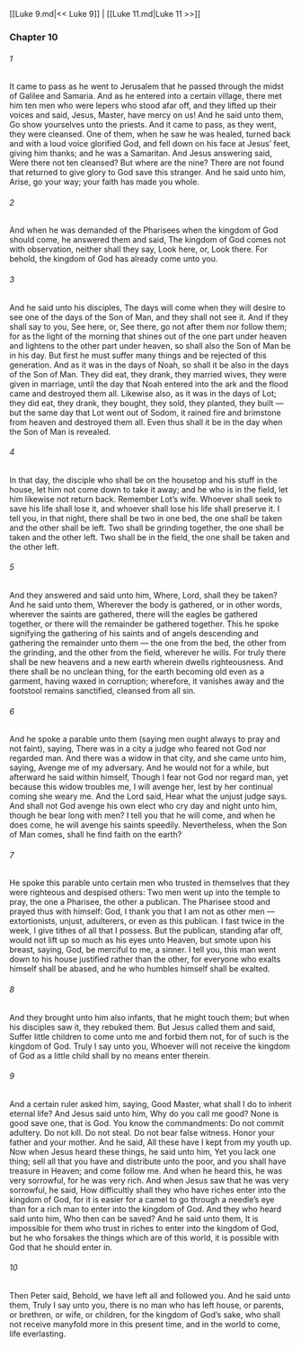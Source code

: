 [[Luke 9.md|<< Luke 9]]  |  [[Luke 11.md|Luke 11 >>]]

### Chapter 10
###### 1
It came to pass as he went to Jerusalem that he passed through the midst of Galilee and Samaria. And as he entered into a certain village, there met him ten men who were lepers who stood afar off, and they lifted up their voices and said, Jesus, Master, have mercy on us! And he said unto them, Go show yourselves unto the priests. And it came to pass, as they went, they were cleansed. One of them, when he saw he was healed, turned back and with a loud voice glorified God, and fell down on his face at Jesus’ feet, giving him thanks; and he was a Samaritan. And Jesus answering said, Were there not ten cleansed? But where are the nine? There are not found that returned to give glory to God save this stranger. And he said unto him, Arise, go your way; your faith has made you whole.

###### 2
And when he was demanded of the Pharisees when the kingdom of God should come, he answered them and said, The kingdom of God comes not with observation, neither shall they say, Look here, or, Look there. For behold, the kingdom of God has already come unto you.

###### 3
And he said unto his disciples, The days will come when they will desire to see one of the days of the Son of Man, and they shall not see it. And if they shall say to you, See here, or, See there, go not after them nor follow them; for as the light of the morning that shines out of the one part under heaven and lightens to the other part under heaven, so shall also the Son of Man be in his day. But first he must suffer many things and be rejected of this generation. And as it was in the days of Noah, so shall it be also in the days of the Son of Man. They did eat, they drank, they married wives, they were given in marriage, until the day that Noah entered into the ark and the flood came and destroyed them all. Likewise also, as it was in the days of Lot; they did eat, they drank, they bought, they sold, they planted, they built — but the same day that Lot went out of Sodom, it rained fire and brimstone from heaven and destroyed them all. Even thus shall it be in the day when the Son of Man is revealed.

###### 4
In that day, the disciple who shall be on the housetop and his stuff in the house, let him not come down to take it away; and he who is in the field, let him likewise not return back. Remember Lot’s wife. Whoever shall seek to save his life shall lose it, and whoever shall lose his life shall preserve it. I tell you, in that night, there shall be two in one bed, the one shall be taken and the other shall be left. Two shall be grinding together, the one shall be taken and the other left. Two shall be in the field, the one shall be taken and the other left.

###### 5
And they answered and said unto him, Where, Lord, shall they be taken? And he said unto them, Wherever the body is gathered, or in other words, wherever the saints are gathered, there will the eagles be gathered together, or there will the remainder be gathered together. This he spoke signifying the gathering of his saints and of angels descending and gathering the remainder unto them — the one from the bed, the other from the grinding, and the other from the field, wherever he wills. For truly there shall be new heavens and a new earth wherein dwells righteousness. And there shall be no unclean thing, for the earth becoming old even as a garment, having waxed in corruption; wherefore, it vanishes away and the footstool remains sanctified, cleansed from all sin.

###### 6
And he spoke a parable unto them (saying men ought always to pray and not faint), saying, There was in a city a judge who feared not God nor regarded man. And there was a widow in that city, and she came unto him, saying, Avenge me of my adversary. And he would not for a while, but afterward he said within himself, Though I fear not God nor regard man, yet because this widow troubles me, I will avenge her, lest by her continual coming she weary me. And the Lord said, Hear what the unjust judge says. And shall not God avenge his own elect who cry day and night unto him, though he bear long with men? I tell you that he will come, and when he does come, he will avenge his saints speedily. Nevertheless, when the Son of Man comes, shall he find faith on the earth?

###### 7
He spoke this parable unto certain men who trusted in themselves that they were righteous and despised others: Two men went up into the temple to pray, the one a Pharisee, the other a publican. The Pharisee stood and prayed thus with himself: God, I thank you that I am not as other men — extortionists, unjust, adulterers, or even as this publican. I fast twice in the week, I give tithes of all that I possess. But the publican, standing afar off, would not lift up so much as his eyes unto Heaven, but smote upon his breast, saying, God, be merciful to me, a sinner. I tell you, this man went down to his house justified rather than the other, for everyone who exalts himself shall be abased, and he who humbles himself shall be exalted.

###### 8
And they brought unto him also infants, that he might touch them; but when his disciples saw it, they rebuked them. But Jesus called them and said, Suffer little children to come unto me and forbid them not, for of such is the kingdom of God. Truly I say unto you, Whoever will not receive the kingdom of God as a little child shall by no means enter therein.

###### 9
And a certain ruler asked him, saying, Good Master, what shall I do to inherit eternal life? And Jesus said unto him, Why do you call me good? None is good save one, that is God. You know the commandments: Do not commit adultery. Do not kill. Do not steal. Do not bear false witness. Honor your father and your mother. And he said, All these have I kept from my youth up. Now when Jesus heard these things, he said unto him, Yet you lack one thing; sell all that you have and distribute unto the poor, and you shall have treasure in Heaven; and come follow me. And when he heard this, he was very sorrowful, for he was very rich. And when Jesus saw that he was very sorrowful, he said, How difficultly shall they who have riches enter into the kingdom of God, for it is easier for a camel to go through a needle’s eye than for a rich man to enter into the kingdom of God. And they who heard said unto him, Who then can be saved? And he said unto them, It is impossible for them who trust in riches to enter into the kingdom of God, but he who forsakes the things which are of this world, it is possible with God that he should enter in.

###### 10
Then Peter said, Behold, we have left all and followed you. And he said unto them, Truly I say unto you, there is no man who has left house, or parents, or brethren, or wife, or children, for the kingdom of God’s sake, who shall not receive manyfold more in this present time, and in the world to come, life everlasting.